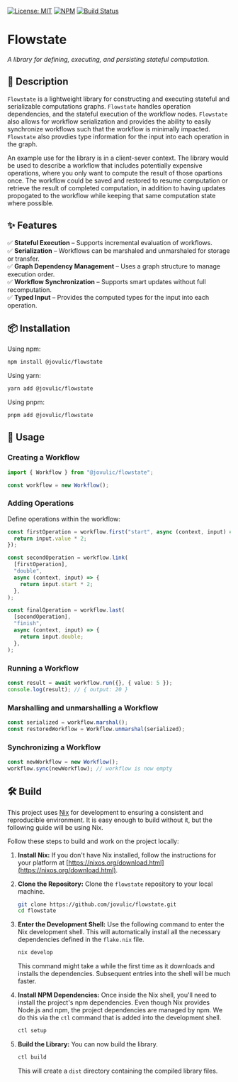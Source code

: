 [![License: MIT](https://img.shields.io/badge/license-MIT-blue.svg)](https://opensource.org/licenses/MIT)
[![NPM](https://img.shields.io/npm/v/@jovulic/flowstate)](https://www.npmjs.com/package/@jovulic/flowstate)
[![Build Status](https://img.shields.io/github/actions/workflow/status/jovulic/flowstate/check.yml?branch=main)](https://github.com/jovulic/flowstate/actions)

# **Flowstate**

_A library for defining, executing, and persisting stateful computation._

## **📌 Description**

`Flowstate` is a lightweight library for constructing and executing stateful and serializable computations graphs. `Flowstate` handles operation dependencies, and the stateful execution of the workflow nodes. `Flowstate` also allows for workflow serialization and provides the ability to easily synchronize workflows such that the workflow is minimally impacted. `Flowstate` also provdies type information for the input into each operation in the graph.

An example use for the library is in a client-sever context. The library would be used to describe a workflow that includes potentially expensive operations, where you only want to compute the result of those opartions once. The workflow could be saved and restored to resume computation or retrieve the result of completed computation, in addition to having updates propogated to the workflow while keeping that same computation state where possible.

## **✨ Features**

✅ **Stateful Execution** – Supports incremental evaluation of workflows.  
✅ **Serialization** – Workflows can be marshaled and unmarshaled for storage or transfer.  
✅ **Graph Dependency Management** – Uses a graph structure to manage execution order.  
✅ **Workflow Synchronization** – Supports smart updates without full recomputation.  
✅ **Typed Input** – Provides the computed types for the input into each operation.

## **📦 Installation**

Using npm:

```sh
npm install @jovulic/flowstate
```

Using yarn:

```sh
yarn add @jovulic/flowstate
```

Using pnpm:

```sh
pnpm add @jovulic/flowstate
```

## **🚀 Usage**

### **Creating a Workflow**

```ts
import { Workflow } from "@jovulic/flowstate";

const workflow = new Workflow();
```

### **Adding Operations**

Define operations within the workflow:

```ts
const firstOperation = workflow.first("start", async (context, input) => {
  return input.value * 2;
});

const secondOperation = workflow.link(
  [firstOperation],
  "double",
  async (context, input) => {
    return input.start * 2;
  },
);

const finalOperation = workflow.last(
  [secondOperation],
  "finish",
  async (context, input) => {
    return input.double;
  },
);
```

### **Running a Workflow**

```ts
const result = await workflow.run({}, { value: 5 });
console.log(result); // { output: 20 }
```

### **Marshalling and unmarshalling a Workflow**

```ts
const serialized = workflow.marshal();
const restoredWorkflow = Workflow.unmarshal(serialized);
```

### **Synchronizing a Workflow**

```ts
const newWorkflow = new Workflow();
workflow.sync(newWorkflow); // workflow is now empty
```

## 🛠️ Build

This project uses [Nix](https://nixos.org) for development to ensuring a consistent and reproducible environment. It is easy enough to build without it, but the following guide will be using Nix.

Follow these steps to build and work on the project locally:

1. **Install Nix:** If you don't have Nix installed, follow the instructions for your platform at [https://nixos.org/download.html](https://nixos.org/download.html).

2. **Clone the Repository:** Clone the `flowstate` repository to your local machine.

   ```bash
   git clone https://github.com/jovulic/flowstate.git
   cd flowstate
   ```

3. **Enter the Development Shell:** Use the following command to enter the Nix development shell. This will automatically install all the necessary dependencies defined in the `flake.nix` file.

   ```bash
   nix develop
   ```

   This command might take a while the first time as it downloads and installs the dependencies. Subsequent entries into the shell will be much faster.

4. **Install NPM Dependencies:** Once inside the Nix shell, you'll need to install the project's npm dependencies. Even though Nix provides Node.js and npm, the project dependencies are managed by npm. We do this via the `ctl` command that is added into the development shell.

   ```bash
   ctl setup
   ```

5. **Build the Library:** You can now build the library.

   ```bash
   ctl build
   ```

   This will create a `dist` directory containing the compiled library files.
